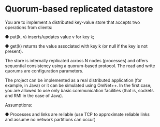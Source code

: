 # Quorum-based replicated datastore

You are to implement a distributed key-value store that accepts two operations from clients:

● put(k, v) inserts/updates value v for key k;

● get(k) returns the value associated with key k (or null if the key is not present).

The store is internally replicated across N nodes (processes) and offers sequential
consistency using a quorum-based protocol. The read and write quorums are configuration
parameters.

The project can be implemented as a real distributed application (for example, in Java) or it
can be simulated using OmNet++. In the first case, you are allowed to use only basic
communication facilities (that is, sockets and RMI in the case of Java).

Assumptions:

● Processes and links are reliable (use TCP to approximate reliable links and assume
no network partitions can occur)
